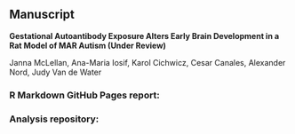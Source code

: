 ## Manuscript
**Gestational Autoantibody Exposure Alters Early Brain Development in a Rat Model of MAR Autism (Under Review)**

Janna McLellan, Ana-Maria Iosif, Karol Cichwicz, Cesar Canales, Alexander Nord, Judy Van de Water

### R Markdown GitHub Pages report:
### Analysis repository:

